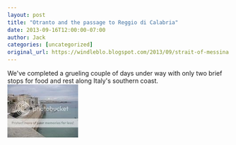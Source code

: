 ```yaml
---
layout: post
title: "Otranto and the passage to Reggio di Calabria"
date: 2013-09-16T12:00:00-07:00
author: Jack
categories: [uncategorized]
original_url: https://windleblo.blogspot.com/2013/09/strait-of-messina.html
---
```


We've completed a grueling couple of days under way with only two brief stops for food and rest along Italy's southern coast. [![ photo DSCN0107.jpg](/assets/images/blogspot/2013/img_8a061100.jpg)](http://s373.photobucket.com/user/windleblo/media/Otranto/DSCN0107.jpg.html)